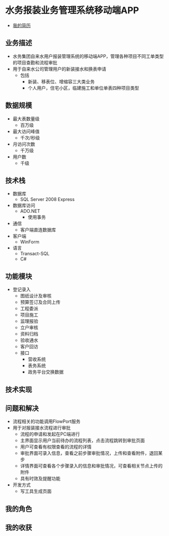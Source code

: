 # 水务报装业务管理系统移动端APP
+ [我的简历](../README.md)
## 业务描述
+ 水务集团自来水用户报装管理系统的移动端APP，管理各种项目不同工单类型的项目查勘和流程审批
+ 用于自来水公司管理用户的新装接水和换表申请
	+ 包括
		+ 新装、移表位、增缩容三大类业务
		+ 个人用户，住宅小区，临建施工和单位单表四种项目类型
## 数据规模
+ 最大表数量级
    + 百万级
+ 最大访问峰值
    + 千次/秒级
+ 月访问次数
    + 千万级
+ 用户数
    + 千级
## 技术栈
+ 数据库
    + SQL Server 2008 Express
+ 数据库访问
    + ADO.NET
        + 使用事务
+ 通信
    + 客户端直连数据库
+ 客户端
    + WinForm
+ 语言
    + Transact-SQL
    + C#
## 功能模块
+ 登记录入
	+ 图纸设计及审核
	+ 预算签订及合同上传
	+ 工程委派
	+ 项目施工
	+ 监理报验
	+ 立户审核
	+ 资料归档
	+ 验收通水
	+ 客户回访
	+ 接口
		+ 营收系统
		+ 表务系统
		+ 政务平台交换数据
## 技术实现
## 问题和解决
+ 流程相关的功能调用FlowPort服务
+ 用于对报装接水流程进行审批
    + 流程的申请和发起在PC端进行
    + 主界面显示用户当前待办的流程列表，点击流程跳转到审批页面
    + 用户可查看有权限查看的流程的详情
    + 审批界面可录入信息，查看之前步骤审批情况，上传和查看附件，退回某步
    + 详情界面可查看各个步骤录入的信息和审批情况，可查看相关节点上传的附件
    + 具有时效及提醒功能
+ 开发方式
	+ 写工具生成页面
## 我的角色
## 我的收获
 